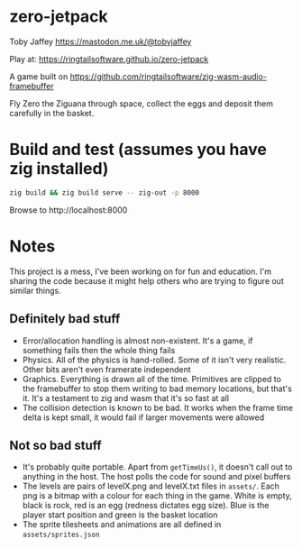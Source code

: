 # zero-jetpack

Toby Jaffey https://mastodon.me.uk/@tobyjaffey

Play at: https://ringtailsoftware.github.io/zero-jetpack

A game built on https://github.com/ringtailsoftware/zig-wasm-audio-framebuffer

Fly Zero the Ziguana through space, collect the eggs and deposit them carefully in the basket.

# Build and test (assumes you have zig installed)

```bash
zig build && zig build serve -- zig-out -p 8000
```

Browse to http://localhost:8000

# Notes

This project is a mess, I've been working on for fun and education. I'm sharing the code because it might help others who are trying to figure out similar things.

## Definitely bad stuff

 - Error/allocation handling is almost non-existent. It's a game, if something fails then the whole thing fails
 - Physics. All of the physics is hand-rolled. Some of it isn't very realistic. Other bits aren't even framerate independent
 - Graphics. Everything is drawn all of the time. Primitives are clipped to the framebuffer to stop them writing to bad memory locations, but that's it. It's a testament to zig and wasm that it's so fast at all
 - The collision detection is known to be bad. It works when the frame time delta is kept small, it would fail if larger movements were allowed

## Not so bad stuff

 - It's probably quite portable. Apart from `getTimeUs()`, it doesn't call out to anything in the host. The host polls the code for sound and pixel buffers
 - The levels are pairs of levelX.png and levelX.txt files in `assets/`. Each png is a bitmap with a colour for each thing in the game. White is empty, black is rock, red is an egg (redness dictates egg size). Blue is the player start position and green is the basket location
 - The sprite tilesheets and animations are all defined in `assets/sprites.json`


